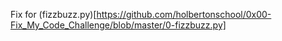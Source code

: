Fix for (fizzbuzz.py)[https://github.com/holbertonschool/0x00-Fix_My_Code_Challenge/blob/master/0-fizzbuzz.py]
